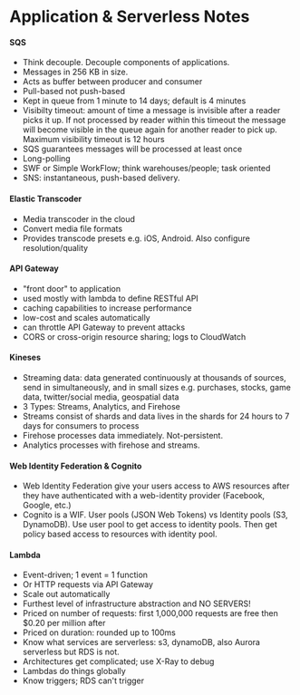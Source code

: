 # Application & Serverless Notes

#### SQS

* Think decouple.  Decouple components of applications.
* Messages in 256 KB in size.
* Acts as buffer between producer and consumer
* Pull-based not push-based
* Kept in queue from 1 minute to 14 days; default is 4 minutes
* Visibilty timeout: amount of time a message is invisible after a reader picks it up.  If not processed by reader within this timeout the message will become visible in the queue again for another reader to pick up.  Maximum visibility timeout is 12 hours
* SQS guarantees messages will be processed at least once
* Long-polling
* SWF or Simple WorkFlow; think warehouses/people; task oriented
* SNS: instantaneous, push-based delivery.

#### Elastic Transcoder

* Media transcoder in the cloud
* Convert media file formats
* Provides transcode presets e.g. iOS, Android. Also configure resolution/quality

#### API Gateway

* "front door" to application
* used mostly with lambda to define RESTful API
* caching capabilities to increase performance
* low-cost and scales automatically
* can throttle API Gateway to prevent attacks
* CORS or cross-origin resource sharing; logs to CloudWatch

#### Kineses

* Streaming data: data generated continuously at thousands of sources, send in simultaneously, and in small sizes e.g. purchases, stocks, game data, twitter/social media, geospatial data
* 3 Types: Streams, Analytics, and Firehose
* Streams consist of shards and data lives in the shards for 24 hours to 7 days for consumers to process
* Firehose processes data immediately. Not-persistent.
* Analytics processes with firehose and streams.

#### Web Identity Federation & Cognito

* Web Identity Federation give your users access to AWS resources after they have authenticated with a web-identity provider (Facebook, Google, etc.)
* Cognito is a WIF.  User pools (JSON Web Tokens) vs Identity pools (S3, DynamoDB). Use user pool to get access to identity pools.  Then get policy based access to resources with identity pool.

#### Lambda

* Event-driven; 1 event = 1 function
* Or HTTP requests via API Gateway
* Scale out automatically
* Furthest level of infrastructure abstraction and NO SERVERS!
* Priced on number of requests: first 1,000,000 requests are free then $0.20 per million after
* Priced on duration: rounded up to 100ms
* Know what services are serverless: s3, dynamoDB, also Aurora serverless but RDS is not.
* Architectures get complicated; use X-Ray to debug
* Lambdas do things globally
* Know triggers; RDS can't trigger
